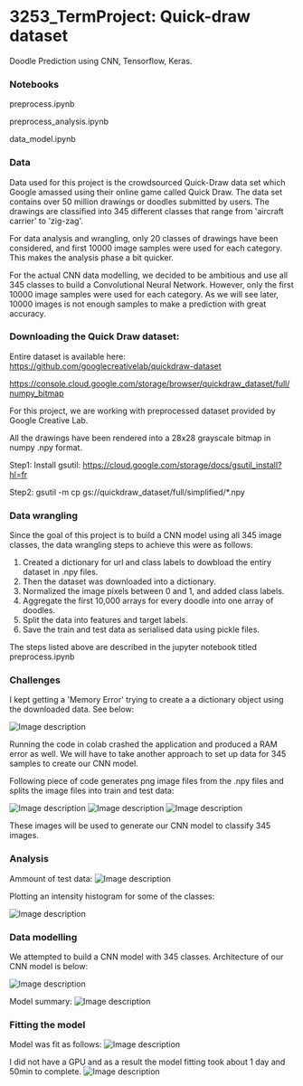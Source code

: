 # 3253_TermProject: Quick-draw dataset

Doodle Prediction using CNN, Tensorflow, Keras.

### Notebooks
preprocess.ipynb

preprocess_analysis.ipynb

data_model.ipynb

### Data
Data used for this project is the crowdsourced Quick-Draw data set which Google amassed using their online game called Quick Draw. The data set contains over 50 million drawings or doodles submitted by users. The drawings are classified into 345 different classes that range from 'aircraft carrier' to 'zig-zag'. 

For data analysis and wrangling, only 20 classes of drawings have been considered, and first 10000 image samples were used for each category. This makes the analysis phase a bit quicker. 

For the actual CNN data modelling, we decided to be ambitious and use all 345 classes to build a Convolutional Neural Network. However, only the first 10000 image samples were used for each category. As we will see later, 10000 images is not enough samples to make a prediction with great accuracy. 

### Downloading the Quick Draw dataset: 
 Entire dataset is available here: 
  https://github.com/googlecreativelab/quickdraw-dataset
  
  https://console.cloud.google.com/storage/browser/quickdraw_dataset/full/numpy_bitmap
  
  For this project, we are working with preprocessed dataset provided by Google Creative Lab.
  
  All the drawings have been rendered into a 28x28 grayscale bitmap in numpy .npy format. 
  

Step1: Install gsutil:  https://cloud.google.com/storage/docs/gsutil_install?hl=fr

Step2: gsutil -m cp gs://quickdraw_dataset/full/simplified/*.npy

### Data wrangling

Since the goal of this project is to build a CNN model using all 345 image classes, the data wrangling steps to achieve this were as follows: 
1) Created a dictionary for url and class labels to dowbload the entiry dataset in .npy files. 
2) Then the dataset was downloaded into a dictionary. 
3) Normalized the image pixels between 0 and 1, and added class labels. 
4) Aggregate the first 10,000 arrays for every doodle into one array of doodles. 
5) Split the data into features and target labels. 
6) Save the train and test data as serialised data using pickle files. 

The steps listed above are described in the jupyter notebook titled preprocess.ipynb

### Challenges

I kept getting a 'Memory Error' trying to create a a dictionary object using the downloaded data. See below: 

![Image description](https://github.com/npsquared/3253_TermProject/blob/master/images/MemoryError.PNG)

Running the code in colab crashed the application and produced a RAM error as well. We will have to take another approach to set up data for 345 samples to create our CNN model. 

Following piece of code generates png image files from the .npy files and splits the image files into train and test data:

![Image description](https://github.com/npsquared/3253_TermProject/blob/master/images/Code1.PNG)
![Image description](https://github.com/npsquared/3253_TermProject/blob/master/images/train_set.PNG)
![Image description](https://github.com/npsquared/3253_TermProject/blob/master/images/test_set.PNG)

These images will be used to generate our CNN model to classify 345 images. 

### Analysis

Ammount of test data:
![Image description](https://github.com/npsquared/3253_TermProject/blob/master/images/amt_test_data.PNG)

Plotting an intensity histogram for some of the classes:

![Image description](https://github.com/npsquared/3253_TermProject/blob/master/images/intensity_histogram.PNG)

### Data modelling

We attempted to build a CNN model with 345 classes. Architecture of our CNN model is below:

![Image description](https://github.com/npsquared/3253_TermProject/blob/master/images/cnn_architecture.PNG)

Model summary:
![Image description](https://github.com/npsquared/3253_TermProject/blob/master/images/model_summary.PNG)

### Fitting the model

Model was fit as follows:
![Image description](https://github.com/npsquared/3253_TermProject/blob/master/images/model_fit.PNG)

I did not have a GPU and as a result the model fitting took about 1 day and 50min to complete.
![Image description](https://github.com/npsquared/3253_TermProject/blob/master/images/model_epoch.PNG)

